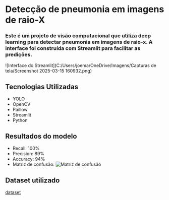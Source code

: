 # Detecção de pneumonia em imagens de raio-X

### Este é um projeto de visão computacional que utiliza deep learning para detectar pneumonia em imagens de raio-x. A interface foi construída com Streamlit para facilitar as predições.

![Interface do Streamlit](C:/Users/joema/OneDrive/Imagens/Capturas de tela/Screenshot 2025-03-15 160932.png)

## Tecnologias Utilizadas
- YOLO
- OpenCV
- Paillow
- Streamlit
- Python

## Resultados do modelo
- Recall: 100%
- Precision: 89%
- Accuracy: 94%
- Matriz de confusão:
![Matriz de confusão](C:/Portfolio/ComputerVision/ImageClassification/pneumonia/Project/results/Predict_CM.jpg)

## Dataset utilizado
[dataset](https://www.kaggle.com/datasets/paultimothymooney/chest-xray-pneumonia)

